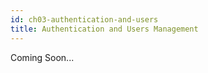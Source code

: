 ```yaml
---
id: ch03-authentication-and-users
title: Authentication and Users Management
---
```


Coming Soon...